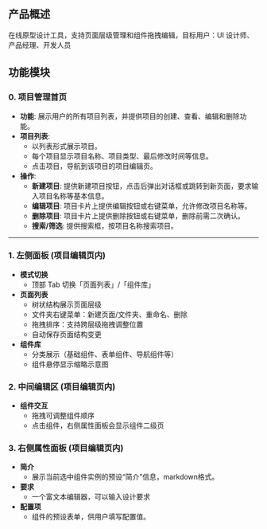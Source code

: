 ## 产品概述

在线原型设计工具，支持页面层级管理和组件拖拽编辑，目标用户：UI 设计师、产品经理、开发人员

## 功能模块

### 0. 项目管理首页

- **功能**: 展示用户的所有项目列表，并提供项目的创建、查看、编辑和删除功能。
- **项目列表**: 
    - 以列表形式展示项目。
    - 每个项目显示项目名称、项目类型、最后修改时间等信息。
    - 点击项目，导航到该项目的项目编辑页。
- **操作**: 
    - **新建项目**: 提供新建项目按钮，点击后弹出对话框或跳转到新页面，要求输入项目名称等基本信息。
    - **编辑项目**: 项目卡片上提供编辑按钮或右键菜单，允许修改项目名称等。
    - **删除项目**: 项目卡片上提供删除按钮或右键菜单，删除前需二次确认。
    - **搜索/筛选**: 提供搜索框，按项目名称搜索项目。

---

### 1. 左侧面板 (项目编辑页内)

- **模式切换**
  - 顶部 Tab 切换「页面列表」/「组件库」
- **页面列表**
  - 树状结构展示页面层级
  - 文件夹右键菜单：新建页面/文件夹、重命名、删除
  - 拖拽排序：支持跨层级拖拽调整位置
  - 自动保存页面结构变更
- **组件库**
  - 分类展示（基础组件、表单组件、导航组件等）
  - 组件悬停显示缩略示意图

### 2. 中间编辑区 (项目编辑页内)

- **组件交互**
  - 拖拽可调整组件顺序
  - 点击组件，右侧属性面板会显示组件二级页

### 3. 右侧属性面板 (项目编辑页内)
- **简介**
  - 展示当前选中组件实例的预设“简介”信息，markdown格式。
- **要求**
  - 一个富文本编辑器，可以输入设计要求
- **配置项**
  - 组件的预设表单，供用户填写配置值。
